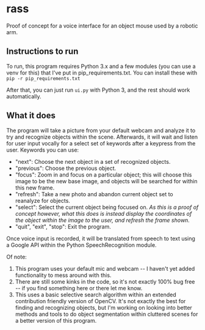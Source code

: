 # rass
Proof of concept for a voice interface for an object mouse used by a robotic arm.

## Instructions to run
To run, this program requires Python 3.x and a few modules (you can use a venv for this) that I've put in pip_requirements.txt. You can install these with `pip -r pip_requirements.txt`

After that, you can just run `ui.py` with Python 3, and the rest should work automatically.

## What it does
The program will take a picture from your default webcam and analyze it to try and recognize objects within the scene.
Afterwards, it will wait and listen for user input vocally for a select set of keywords after a keypress from the user.
Keywords you can use:
* "next": Choose the next object in a set of recognized objects.
* "previous": Choose the previous object.
* "focus": Zoom in and focus on a particular object; this will choose this image to be the new base image, and objects will be searched for within this new frame.
* "refresh": Take a new photo and abandon current object set to reanalyze for objects.
* "select": Select the current object being focused on. _As this is a proof of concept however, what this does is instead display the coordinates of the object within the image to the user, and refresh the frame shown._
* "quit", "exit", "stop": Exit the program.

Once voice input is recorded, it will be translated from speech to text using a Google API within the Python SpeechRecognition module.

Of note:
1. This program uses your default mic and webcam -- I haven't yet added functionality to mess around with this.
2. There are still some kinks in the code, so it's not exactly 100% bug free -- if you find something here or there let me know.
3. This uses a basic selective search algorithm within an extended contribution friendly version of OpenCV. It's not exactly the best for finding and recognizing objects, but I'm working on looking into better methods and tools to do object segmentation within cluttered scenes for a better version of this program.
